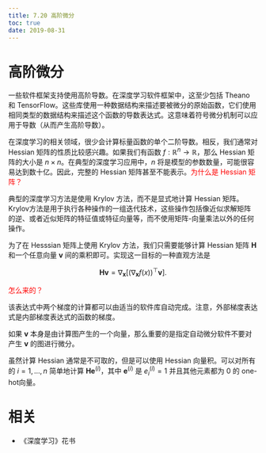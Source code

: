 ```yaml
---
title: 7.20 高阶微分
toc: true
date: 2019-08-31
---
```



# 高阶微分


一些软件框架支持使用高阶导数。在深度学习软件框架中，这至少包括 Theano 和 TensorFlow。这些库使用一种数据结构来描述要被微分的原始函数，它们使用相同类型的数据结构来描述这个函数的导数表达式。这意味着符号微分机制可以应用于导数（从而产生高阶导数）。

在深度学习的相关领域，很少会计算标量函数的单个二阶导数。相反，我们通常对 Hessian 矩阵的性质比较感兴趣。如果我们有函数 $f:\mathbb R^n \to \mathbb R$，那么 Hessian 矩阵的大小是 $n\times n$。在典型的深度学习应用中，$n$ 将是模型的参数数量，可能很容易达到数十亿。因此，完整的 Hessian 矩阵甚至不能表示。<span style="color:red;">为什么是 Hessian 矩阵？</span>

典型的深度学习方法是使用 Krylov 方法，而不是显式地计算 Hessian 矩阵。Krylov方法是用于执行各种操作的一组迭代技术，这些操作包括像近似求解矩阵的逆、或者近似矩阵的特征值或特征向量等，而不使用矩阵-向量乘法以外的任何操作。

为了在 Hesssian 矩阵上使用 Krylov 方法，我们只需要能够计算 Hessian 矩阵 $\boldsymbol H$ 和一个任意向量 $\boldsymbol v$ 间的乘积即可。实现这一目标的一种直观方法是

$$
\boldsymbol H \boldsymbol v=\nabla_{\boldsymbol x} \left [ (\nabla_{\boldsymbol x} f(x))^\top \boldsymbol v\right ].
$$

<span style="color:red;">怎么来的？</span>

该表达式中两个梯度的计算都可以由适当的软件库自动完成。注意，外部梯度表达式是内部梯度表达式的函数的梯度。

如果 $\boldsymbol v$ 本身是由计算图产生的一个向量，那么重要的是指定自动微分软件不要对产生 $\boldsymbol v$ 的图进行微分。

虽然计算 Hessian 通常是不可取的，但是可以使用 Hessian 向量积。可以对所有的 $i=1,\ldots,n$ 简单地计算 $\boldsymbol H \boldsymbol e^{(i)}$，其中 $\boldsymbol e^{(i)}$ 是 $e_i^{(i)}=1$ 并且其他元素都为 0 的 one-hot向量。







# 相关

- 《深度学习》花书
